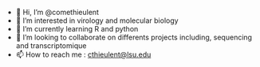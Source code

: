 - 👋 Hi, I’m @comethieulent
- 👀 I’m interested in virology and molecular biology
- 🌱 I’m currently learning R and python
- 💞️ I’m looking to collaborate on differents projects including, sequencing and transcriptomique
- 📫 How to reach me : cthieulent@lsu.edu

<!---
comethieulent/comethieulent is a ✨ special ✨ repository because its `README.md` (this file) appears on your GitHub profile.
You can click the Preview link to take a look at your changes.
--->
